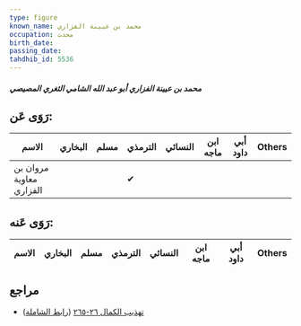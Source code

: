 ```yaml
---
type: figure
known_name: محمد بن عيينة الفزاري
occupation: محدث
birth_date:
passing_date:
tahdhib_id: 5536
---
```

##### محمد بن عيينة الفزاري أبو عبد الله الشامي الثغري المصيصي

## رَوَى عَن:
| الاسم                   | البخاري | مسلم | الترمذي | النسائي | ابن ماجه | أبي داود | Others |
| ----------------------- | ------- | ---- | ------- | ------- | -------- | -------- | ------ |
| مروان بن معاوية الفزاري |         |      | ✔       |         |          |          |        |
## رَوَى عَنه:
| الاسم | البخاري | مسلم | الترمذي | النسائي | ابن ماجه | أبي داود | Others |
| ----- | ------- | ---- | ------- | ------- | -------- | -------- | ------ |
## مراجع
- [تهذيب الكمال ٢٦-٢٦٥](obsidian://open?vault=Tahdhib-al-Kamal&file=Figures/٥٥٣٦-محمد%20بن%20عيينة%20الفزاري%20أبو%20عبد%20الله%20الشامي%20الثغري%20المصيصي) ([رابط الشاملة](https://shamela.ws/book/3722/14013))